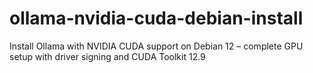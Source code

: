 # ollama-nvidia-cuda-debian-install
Install Ollama with NVIDIA CUDA support on Debian 12 – complete GPU setup with driver signing and CUDA Toolkit 12.9
